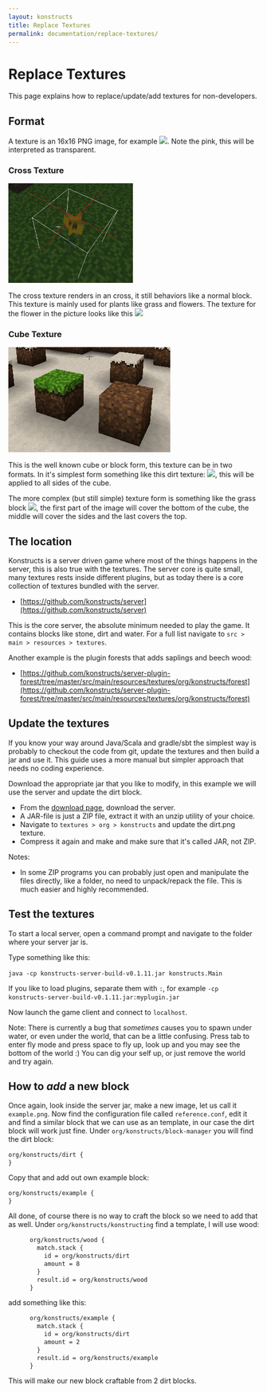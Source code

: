 ```yaml
---
layout: konstructs
title: Replace Textures
permalink: documentation/replace-textures/
---
```


# Replace Textures

This page explains how to replace/update/add textures for non-developers.

## Format

A texture is an 16x16 PNG image, for example <img src="https://raw.githubusercontent.com/konstructs/server/master/src/main/resources/textures/org/konstructs/flower-red.png" class="normal-img">. Note the pink, this will be interpreted as transparent.

### Cross Texture
<img src="/images/documentation/cross-texture-demo.png" class="normal-img" style="width: 250px">

The cross texture renders in an cross, it still behaviors like a normal block. This texture is mainly used for plants like grass and flowers. The texture for the flower in the picture looks like this <img src="https://raw.githubusercontent.com/konstructs/server/master/src/main/resources/textures/org/konstructs/flower-yellow.png" class="normal-img">

### Cube Texture
<img src="/images/documentation/cube-texture-demo.png" class="normal-img">

This is the well known cube or block form, this texture can be in two formats. In it's simplest form something like this dirt texture: <img src="https://raw.githubusercontent.com/konstructs/server/master/src/main/resources/textures/org/konstructs/dirt.png" class="normal-img">, this will be applied to all sides of the cube.

The more complex (but still simple) texture form is something like the grass block <img src="https://raw.githubusercontent.com/konstructs/server/master/src/main/resources/textures/org/konstructs/grass-dirt.png" class="normal-img">, the first part of the image will cover the bottom of the cube, the middle will cover the sides and the last covers the top.

## The location

Konstructs is a server driven game where most of the things happens in the server, this is also true with the textures. The server core is quite small, many textures rests inside different plugins, but as today there is a core collection of textures bundled with the server.

* [https://github.com/konstructs/server](https://github.com/konstructs/server)

This is the core server, the absolute minimum needed to play the game. It contains blocks like stone, dirt and water. For a full list navigate to `src > main > resources > textures`.

Another example is the plugin forests that adds saplings and beech wood:

* [https://github.com/konstructs/server-plugin-forest/tree/master/src/main/resources/textures/org/konstructs/forest](https://github.com/konstructs/server-plugin-forest/tree/master/src/main/resources/textures/org/konstructs/forest)

## Update the textures

If you know your way around Java/Scala and gradle/sbt the simplest way is probably to checkout the code from git, update the textures and then build a jar and use it. This guide uses a more manual but simpler approach that needs no coding experience.

Download the appropriate jar that you like to modify, in this example we will use the server and update the dirt block.

* From the [download page](http://www.konstructs.org/download/), download the server.
* A JAR-file is just a ZIP file, extract it with an unzip utility of your choice.
* Navigate to `textures > org > konstructs` and update the dirt.png texture.
* Compress it again and make and make sure that it's called JAR, not ZIP.

Notes:

* In some ZIP programs you can probably just open and manipulate the files directly, like a folder, no need to unpack/repack the file. This is much easier and highly recommended.


## Test the textures

To start a local server, open a command prompt and navigate to the folder where your server jar is.

Type something like this:

`java -cp konstructs-server-build-v0.1.11.jar konstructs.Main`

If you like to load plugins, separate them with `:`, for example `-cp konstructs-server-build-v0.1.11.jar:myplugin.jar`

Now launch the game client and connect to `localhost`.

Note: There is currently a bug that _sometimes_ causes you to spawn under water, or even under the world, that can be a little confusing. Press tab to enter fly mode and press space to fly up, look up and you may see the bottom of the world :) You can dig your self up, or just remove the world and try again.

## How to _add_ a new block

Once again, look inside the server jar, make a new image, let us call it `example.png`. Now find the configuration file called `reference.conf`, edit it and find a similar block that we can use as an template, in our case the dirt block will work just fine. Under `org/konstructs/block-manager` you will find the dirt block:

```
org/konstructs/dirt {
}
```

Copy that and add out own example block:

```
org/konstructs/example {
}
```

All done, of course there is no way to craft the block so we need to add that as well. Under `org/konstructs/konstructing` find a template, I will use wood:

```
      org/konstructs/wood {
        match.stack {
          id = org/konstructs/dirt
          amount = 8 
        }
        result.id = org/konstructs/wood
      }   
```

add something like this:

```
      org/konstructs/example {
        match.stack {
          id = org/konstructs/dirt
          amount = 2 
        }
        result.id = org/konstructs/example
      }   
```

This will make our new block craftable from 2 dirt blocks.
